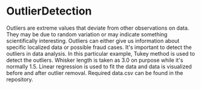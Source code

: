 # OutlierDetection

Outliers are extreme values that deviate from other observations on data. They may be due to random variation or may indicate something scientifically interesting.
Outliers can either give us information about specific localized data or possible fraud cases. It's important to detect the outliers in data analysis. In this particular example, Tukey method is used to detect the outliers. Whisker length is taken as 3.0 on purpose while it's normally 1.5. Linear regression is used to fit the data and data is visualized before and after outlier removal. Required data.csv can be found in the repository.  
